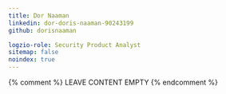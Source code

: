 ```yaml
---
title: Dor Naaman
linkedin: dor-doris-naaman-90243199
github: dorisnaaman

logzio-role: Security Product Analyst
sitemap: false
noindex: true
---
```


{% comment %} LEAVE CONTENT EMPTY {% endcomment %}